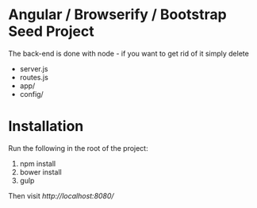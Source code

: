 Angular / Browserify / Bootstrap Seed Project
=============================================

The back-end is done with node - if you want to get rid of it simply delete

* server.js
* routes.js
* app/
* config/


Installation
============

Run the following in the root of the project:

1. npm install
1. bower install
1. gulp

Then visit *http://localhost:8080/*
